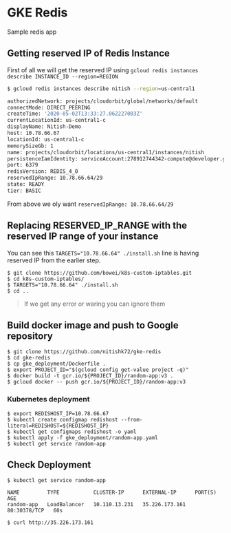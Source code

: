 # GKE Redis

Sample redis app

## Getting reserved IP of Redis Instance

First of all we will get the reserved IP using `gcloud redis instances describe INSTANCE_ID --region=REGION`

```bash
$ gcloud redis instances describe nitish --region=us-central1

authorizedNetwork: projects/cloudorbit/global/networks/default
connectMode: DIRECT_PEERING
createTime: '2020-05-02T13:33:27.062227003Z'
currentLocationId: us-central1-c
displayName: Nitish-Demo
host: 10.78.66.67
locationId: us-central1-c
memorySizeGb: 1
name: projects/cloudorbit/locations/us-central1/instances/nitish
persistenceIamIdentity: serviceAccount:278912744342-compute@developer.gserviceaccount.com
port: 6379
redisVersion: REDIS_4_0
reservedIpRange: 10.78.66.64/29
state: READY
tier: BASIC
```

From above we oly want `reservedIpRange: 10.78.66.64/29`

## Replacing RESERVED_IP_RANGE with the reserved IP range of your instance

You can see this `TARGETS="10.78.66.64" ./install.sh` line is having reserved IP from the earlier step.

```
$ git clone https://github.com/bowei/k8s-custom-iptables.git
$ cd k8s-custom-iptables/
$ TARGETS="10.78.66.64" ./install.sh
$ cd ..
```

> If we get any error or waring you can ignore them

## Build docker image and push to Google repository 

```
$ git clone https://github.com/nitishk72/gke-redis
$ cd gke-redis
$ cp gke_deployment/Dockerfile .
$ export PROJECT_ID="$(gcloud config get-value project -q)"
$ docker build -t gcr.io/${PROJECT_ID}/random-app:v3 .
$ gcloud docker -- push gcr.io/${PROJECT_ID}/random-app:v3
```

### Kubernetes deployment

```
$ export REDISHOST_IP=10.78.66.67
$ kubectl create configmap redishost --from-literal=REDISHOST=${REDISHOST_IP}
$ kubectl get configmaps redishost -o yaml
$ kubectl apply -f gke_deployment/random-app.yaml
$ kubectl get service random-app

```

## Check Deployment
```
$ kubectl get service random-app

NAME         TYPE           CLUSTER-IP      EXTERNAL-IP      PORT(S)        AGE
random-app   LoadBalancer   10.110.13.231   35.226.173.161   80:30378/TCP   60s

$ curl http://35.226.173.161
```